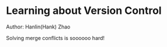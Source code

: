 # Learning about Version Control

Author: Hanlin(Hank) Zhao

Solving merge conflicts is soooooo hard!
